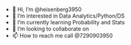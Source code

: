 - 👋 Hi, I’m @heisenberg3950
- 👀 I’m interested in Data Analytics/Python/DS
- 🌱 I’m currently learning Probability and Stats
- 💞️ I’m looking to collaborate on 
- 📫 How to reach me call @7290903950

<!---
heisenberg3950/heisenberg3950 is a ✨ special ✨ repository because its `README.md` (this file) appears on your GitHub profile.
You can click the Preview link to take a look at your changes.
--->
